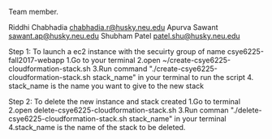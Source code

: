 Team member.

Riddhi Chabhadia chabhadia.r@husky.neu.edu
Apurva Sawant sawant.ap@husky.neu.edu
Shubham Patel patel.shu@husky.neu.edu


Step 1:
To launch a ec2 instance with the secuirty group of name csye6225-fall2017-webapp
1.Go to your terminal 
2.open ~/create-csye6225-cloudformation-stack.sh
3.Run command "./create-csye6225-cloudformation-stack.sh stack_name" in your terminal to run the script
4. stack_name is the name you want to give to the new stack




Step 2:
To delete the new instance and stack created 
1.Go to terminal
2.open delete-csye6225-cloudformation-stack.sh
3.Run comman "./delete-csye6225-cloudformation-stack.sh stack_name" in your terminal
4.stack_name is the name of the stack to be deleted.

